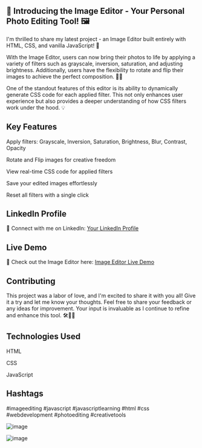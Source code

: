 ## 🎨 Introducing the Image Editor - Your Personal Photo Editing Tool! 🖼️

I'm thrilled to share my latest project - an Image Editor built entirely with HTML, CSS, and vanilla JavaScript! 🚀

With the Image Editor, users can now bring their photos to life by applying a variety of filters such as grayscale, inversion, saturation, and adjusting brightness. Additionally, users have the flexibility to rotate and flip their images to achieve the perfect composition. 🔄✨

One of the standout features of this editor is its ability to dynamically generate CSS code for each applied filter. This not only enhances user experience but also provides a deeper understanding of how CSS filters work under the hood. 💡

## Key Features 

Apply filters: Grayscale, Inversion, Saturation, Brightness, Blur, Contrast, Opacity

Rotate and Flip images for creative freedom

View real-time CSS code for applied filters

Save your edited images effortlessly

Reset all filters with a single click

## LinkedIn Profile
🔗 Connect with me on LinkedIn: [Your LinkedIn Profile](https://www.linkedin.com/in/deepraj-ghadashi-1b4aa2200/)

## Live Demo

🔗 Check out the Image Editor here: [Image Editor Live Demo](https://image-editor-five-fawn.vercel.app/)

## Contributing
This project was a labor of love, and I'm excited to share it with you all! Give it a try and let me know your thoughts. Feel free to share your feedback or any ideas for improvement. Your input is invaluable as I continue to refine and enhance this tool. 🛠️👩‍💻

## Technologies Used
HTML

CSS

JavaScript

## Hashtags
#imageediting #javascript #javascriptlearning #html #css #webdevelopment #photoediting #creativetools


![image](https://github.com/DeeprajGhadashi/Image-Editor/assets/129051845/17c0a96d-a573-4d5a-aa13-62e3dfa55f19)

![image](https://github.com/DeeprajGhadashi/Image-Editor/assets/129051845/d4943473-c1d4-474f-bc91-d59ae7e9a038)

